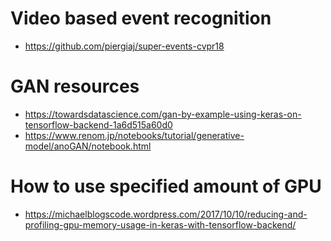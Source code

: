 # Video based event recognition
- https://github.com/piergiaj/super-events-cvpr18

# GAN resources
- https://towardsdatascience.com/gan-by-example-using-keras-on-tensorflow-backend-1a6d515a60d0
- https://www.renom.jp/notebooks/tutorial/generative-model/anoGAN/notebook.html

# How to use specified amount of GPU
- https://michaelblogscode.wordpress.com/2017/10/10/reducing-and-profiling-gpu-memory-usage-in-keras-with-tensorflow-backend/
